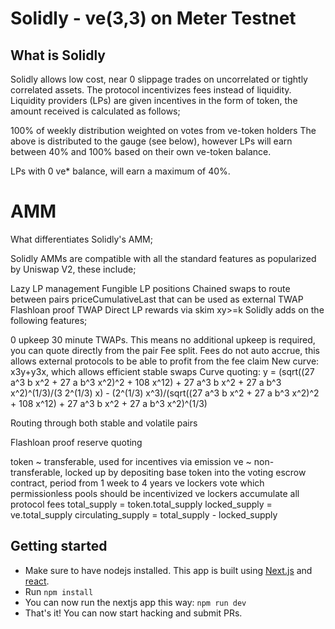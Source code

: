 # Solidly - ve(3,3) on Meter Testnet

## What is Solidly
Solidly allows low cost, near 0 slippage trades on uncorrelated or tightly correlated assets. The protocol incentivizes fees instead of liquidity. Liquidity providers (LPs) are given incentives in the form of token, the amount received is calculated as follows;

100% of weekly distribution weighted on votes from ve-token holders
The above is distributed to the gauge (see below), however LPs will earn between 40% and 100% based on their own ve-token balance.

LPs with 0 ve* balance, will earn a maximum of 40%.

# AMM

What differentiates Solidly's AMM;

Solidly AMMs are compatible with all the standard features as popularized by Uniswap V2, these include;

Lazy LP management
Fungible LP positions
Chained swaps to route between pairs
priceCumulativeLast that can be used as external TWAP
Flashloan proof TWAP
Direct LP rewards via skim
xy>=k
Solidly adds on the following features;

0 upkeep 30 minute TWAPs. This means no additional upkeep is required, you can quote directly from the pair
Fee split. Fees do not auto accrue, this allows external protocols to be able to profit from the fee claim
New curve: x3y+y3x, which allows efficient stable swaps
Curve quoting: y = (sqrt((27 a^3 b x^2 + 27 a b^3 x^2)^2 + 108 x^12) + 27 a^3 b x^2 + 27 a b^3 x^2)^(1/3)/(3 2^(1/3) x) - (2^(1/3) x^3)/(sqrt((27 a^3 b x^2 + 27 a b^3 x^2)^2 + 108 x^12) + 27 a^3 b x^2 + 27 a b^3 x^2)^(1/3)

Routing through both stable and volatile pairs

Flashloan proof reserve quoting

token ~ transferable, used for incentives via emission
ve ~ non-transferable, locked up by depositing base token into the voting escrow contract, period from 1 week to 4 years
ve lockers vote which permissionless pools should be incentivized
ve lockers accumulate all protocol fees
total_supply = token.total_supply
locked_supply = ve.total_supply
circulating_supply = total_supply - locked_supply



## Getting started
- Make sure to have nodejs installed. This app is built using [Next.js](https://nextjs.org/learn/basics/create-nextjs-app) and [react](https://reactjs.org/docs/getting-started.html).
- Run `npm install`
- You can now run the nextjs app this way: `npm run dev`
- That's it! You can now start hacking and submit PRs.
